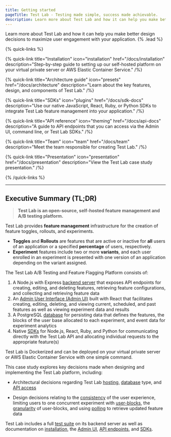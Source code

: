 ```yaml
---
title: Getting started
pageTitle: Test Lab - Testing made simple, success made achievable.
description: Learn more about Test Lab and how it can help you make better design decisions to maximize user engagement with your application.
---
```


Learn more about Test Lab and how it can help you make better design decisions to maximize user engagement with your application. {% .lead %}

{% quick-links %}

{% quick-link title="Installation" icon="installation" href="/docs/installation" description="Step-by-step guide to setting up our self-hosted platform on your virtual private server or AWS Elastic Container Service." /%}

{% quick-link title="Architecture guide" icon="presets" href="/docs/architecture" description="Learn about the key features, design, and components of Test Lab." /%}

{% quick-link title="SDKs" icon="plugins" href="/docs/sdk-docs" description="Use our native JavaScript, React, Ruby, or Python SDKs to integrate Test Lab feature management into your application." /%}

{% quick-link title="API reference" icon="theming" href="/docs/api-docs" description="A guide to API endpoints that you can access via the Admin UI, command line, or Test Lab SDKs." /%}

{% quick-link title="Team" icon="team" href="/docs/team" description="Meet the team responsible for creating Test Lab." /%}

{% quick-link title="Presentation" icon="presentation" href="/docs/presentation" description="View the Test Lab case study presentation." /%}

{% /quick-links %}

---

## Executive Summary (TL;DR)

> **Test Lab is an open-source, self-hosted feature management and A/B testing platform.**

Test Lab provides **feature management** infrastructure for the creation of feature toggles, rollouts, and experiments.

- **Toggles** and **Rollouts** are features that are active or inactive for **all** users of an application or a specified **percentage** of users, respectively.
- **Experiment** features include two or more **variants**, and each user enrolled in an experiment is presented with one version of an application depending on the variant assigned.

The Test Lab A/B Testing and Feature Flagging Platform consists of:

1. A Node.js with Express [backend server](/docs/backend-server) that exposes API endpoints for creating, editing, and deleting features, retrieving feature configurations, and collecting and retrieving feature data
2. An [Admin User Interface (Admin UI)](/docs/admin-ui) built with React that facilitates creating, editing, deleting, and viewing current, scheduled, and past features as well as viewing experiment data and results
3. A PostgreSQL [database](/docs/database) for persisting data that defines the features, the blocks of the user base allocated to each experiment, and event data for experiment analytics
4. Native [SDKs](/docs/sdk) for Node.js, React, Ruby, and Python for communicating directly with the Test Lab API and allocating individual requests to the appropriate feature(s)

Test Lab is Dockerized and can be deployed on your virtual private server or AWS Elastic Container Service with one simple command.

This case study explores key decisions made when designing and implementing the Test Lab platform, including:

- Architectural decisions regarding Test Lab [hosting](/docs/decisions#managed-versus-self-hosted), [database](/docs/decisions#database-type) type, and [API access](/docs/decisions#api-access)

* Design decisions relating to the [consistency](/docs/functional-decisions#consistency-of-the-user-experience) of the user experience, limiting users to one concurrent experiment with [user-blocks](/docs/functional-decisions#limiting-users-to-one-concurrent-experiment), the [granularity](/docs/functional-decisions#granularity-of-user-blocks) of user-blocks, and using [polling](/docs/functional-decisions#polling-to-retrieve-updated-feature-data) to retrieve updated feature data

Test Lab includes a full [test suite](/docs/testing) on its backend server as well as documentation on [installation](/docs/installation), the [Admin UI](/docs/ui-docs), [API endpoints](/docs/api-docs), and [SDKs](/docs/sdk-docs).
